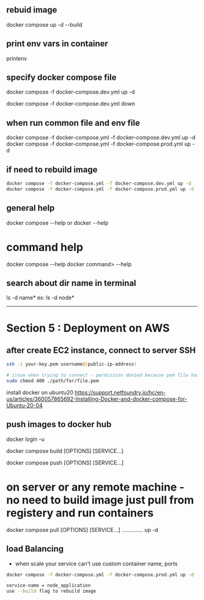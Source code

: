 
## rebuid image 
docker compose up -d --build


## print env vars in container
printenv


## specify docker compose file 
docker compose -f docker-compose.dev.yml up -d

docker compose -f docker-compose.dev.yml down

## when run common file and env file
docker compose -f docker-compose.yml -f docker-compose.dev.yml up -d
docker compose -f docker-compose.yml -f docker-compose.prod.yml up -d


## if need to rebuild image
```bash
docker compose -f docker-compose.yml -f docker-compose.dev.yml up -d  --build
docker compose -f docker-compose.yml -f docker-compose.prod.yml up -d  --build
```


## general help 
docker compose --help 
or 
docker --help

# command help

docker compose <command> --help
docker command> --help

## search about dir name in terminal
ls -d name*
ex: ls -d node*

---

# Section 5 : Deployment on AWS

## after create EC2 instance, connect to server SSH

```bash
ssh -i your-key.pem username@(public-ip-address)

# issue when trying to connect - permission denied because pem file has open permission mode
sudo chmod 400 ./path/for/file.pem 
```
install docker on ubuntu20 https://support.netfoundry.io/hc/en-us/articles/360057865692-Installing-Docker-and-docker-compose-for-Ubuntu-20-04

## push images to docker hub
docker login -u <username>

docker compose build [OPTIONS] [SERVICE...]

docker compose push [OPTIONS] [SERVICE...]

# on server or any remote machine - no need to build image just pull from registery and run containers 
docker compose pull [OPTIONS] [SERVICE...]
.............. up -d 

## load Balancing
- when scale your service can't use custom container name, ports
```bash
docker compose -f docker-compose.yml -f docker-compose.prod.yml up -d --build --scale node_application=3

service-name = node_application
use --build flag to rebuild image
```
